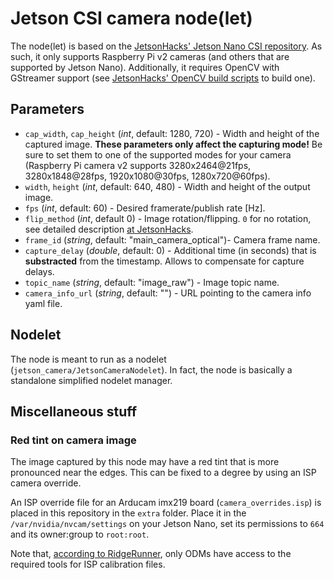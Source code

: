 # Jetson CSI camera node(let)

The node(let) is based on the [JetsonHacks' Jetson Nano CSI repository](https://github.com/JetsonHacksNano/CSI-Camera). As such, it only supports Raspberry Pi v2 cameras (and others that are supported by Jetson Nano). Additionally, it requires OpenCV with GStreamer support (see [JetsonHacks' OpenCV build scripts](https://github.com/JetsonHacksNano/buildOpenCV) to build one).

## Parameters

* `cap_width`, `cap_height` (*int*, default: 1280, 720) - Width and height of the captured image. **These parameters only affect the capturing mode!** Be sure to set them to one of the supported modes for your camera (Raspberry Pi camera v2 supports 3280x2464@21fps, 3280x1848@28fps, 1920x1080@30fps, 1280x720@60fps).
* `width`, `height` (*int*, default: 640, 480) - Width and height of the output image.
* `fps` (*int*, default: 60) - Desired framerate/publish rate [Hz].
* `flip_method` (*int*, default 0) - Image rotation/flipping. `0` for no rotation, see detailed description [at JetsonHacks](https://github.com/JetsonHacksNano/CSI-Camera#gstreamer-parameter).
* `frame_id` (*string*, default: "main_camera_optical")- Camera frame name.
* `capture_delay` (*double*, default: 0) - Additional time (in seconds) that is **substracted** from the timestamp. Allows to compensate for capture delays.
* `topic_name` (*string*, default: "image_raw") - Image topic name.
* `camera_info_url` (*string*, default: "") - URL pointing to the camera info yaml file.

## Nodelet

The node is meant to run as a nodelet (`jetson_camera/JetsonCameraNodelet`). In fact, the node is basically a standalone simplified nodelet manager.

## Miscellaneous stuff

### Red tint on camera image

The image captured by this node may have a red tint that is more pronounced near the edges. This can be fixed to a degree by using an ISP camera override.

An ISP override file for an Arducam imx219 board (`camera_overrides.isp`) is placed in this repository in the `extra` folder. Place it in the `/var/nvidia/nvcam/settings` on your Jetson Nano, set its permissions to `664` and its owner:group to `root:root`.

Note that, [according to RidgeRunner](https://developer.ridgerun.com/wiki/index.php?title=JetsonTX2/V4L2_driver_support/V4L2_drivers_available_for_Jetson_SoCs#ISP_calibration), only ODMs have access to the required tools for ISP calibration files.
